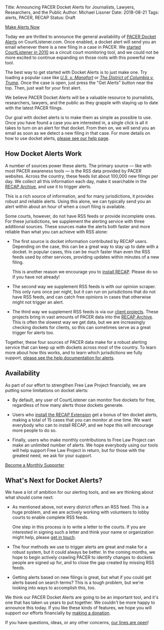 Title: Announcing PACER Docket Alerts for Journalists, Lawyers, Researchers, and the Public
Author: Michael Lissner
Date: 2018-08-21
Tags: alerts, PACER, RECAP
Status: Draft

<a href="https://www.courtlistener.com/help/alerts/#recap-alerts"
   target="_blank"
   class="btn btn-primary btn-lg right-image"><i class="fa fa-bell-o"></i>
   Make Alerts Now
</a>

Today we are thrilled to announce the general availability of [PACER Docket Alerts][help] on CourtListener.com. Once enabled, a docket alert will send you an email whenever there is a new filing in a case in PACER. We [started CourtListener in 2010][cl] as a circuit court monitoring tool, and we could not be more excited to continue expanding on those roots with this powerful new tool.

<p class="alert bg-warning"><i class="fa fa-lightbulb-o"></i> The best way to get started with Docket Alerts is to just make one. Try loading a popular case like <em><a href="https://www.courtlistener.com/docket/6183591/united-states-v-manafort/?filed_after=&filed_before=&entry_gte=&entry_lte=&order_by=desc">U.S. v. Manafort</a></em> or <em><a href="https://www.courtlistener.com/docket/6072774/the-district-of-columbia-v-trump/?filed_after=&filed_before=&entry_gte=&entry_lte=&order_by=desc">The District of Columbia v. Trump</a></em>. Once the case is open, just press the "Get Alerts" button near the top. Then, just wait for your first alert.
</p>
 
We believe PACER Docket Alerts will be a valuable resource to journalists, researchers, lawyers, and the public as they grapple with staying up to date with the latest PACER filings.

Our goal with docket alerts is to make them as simple as possible to use. Once you have found a case you are interested in, a single click is all it takes to turn on an alert for that docket. From then on, we will send you an email as soon as we detect a new filing in that case. For more details on how to use docket alerts, [please see our help page][help].

[cl]: {filename}/announcing-courtlistener-com.md


## How Docket Alerts Work

A number of sources power these alerts. The primary source — like with most PACER awareness tools — is the RSS data provided by PACER websites. Across the country, these feeds list about 100,000 new filings per day. We collect all this information each day, make it searchable in the [RECAP Archive][archive], and use it to trigger alerts. 

This is a rich source of information, and for many jurisdictions, it provides robust and reliable alerts. Using this alone, we can typically send you an alert within about an hour of when a court filing is available.

Some courts, however, do not have RSS feeds or provide incomplete ones. For these jurisdictions, we supplement the alerting service with three additional sources. These sources make the alerts both faster and more reliable than what you can achieve with RSS alone:
 
 - The first source is docket information contributed by RECAP users. Depending on the case, this can be a great way to stay up to date with a docket. In popular cases, this can be much faster than even the RSS feeds used by other services, providing updates within minutes of a new filing.
 
     This is another reason we encourage you to [install RECAP][recap]. Please do so if you have not already! 
 
 - The second way we supplement RSS feeds is with our opinion scraper. This only runs once per night, but it can run on jurisdictions that do not have RSS feeds, and can catch free opinions in cases that otherwise might not trigger an alert.
 
 - The third way we supplement RSS feeds is via our [client projects][services]. These projects bring in vast amounts of PACER data into the [RECAP Archive][archive]. This is often the slowest way we get data, but we are increasingly checking dockets for clients, so this can sometimes serve as a great trigger for alerts too.

Together, these four sources of PACER data make for a robust alerting service that can keep up with dockets across most of the country. To learn more about how this works, and to learn which jurisdictions we fully support, [please see the help documentation for alerts][help].

[services]: {filename}/pages/data-services.md
[archive]: https://www.courtlistener.com/recap/


## Availability

As part of our effort to strengthen Free Law Project financially, we are putting some limitations on docket alerts:

 - By default, any user of CourtListener can monitor five dockets for free, regardless of how many alerts those dockets generate.

 - Users who [install the RECAP Extension][recap] get a bonus of ten docket alerts, making a total of 15 cases that you can monitor at one time. We want everybody who can to install RECAP, and we hope this will encourage more people to do so. 
 
 - Finally, users who make monthly contributions to Free Law Project can make an unlimited number of alerts. We hope everybody using our tools will help support Free Law Project in return, but for those with the greatest need, we ask for your support.

<a href="https://www.courtlistener.com/donate/?referrer=docket-alerts-announcement"
   target="_blank"
   class="btn btn-lg btn-danger"><i class="fa fa-heart-o"></i> Become a Monthly Supporter</a>
 
## What's Next for Docket Alerts?

We have a lot of ambition for our alerting tools, and we are thinking about what should come next:
 
 - As mentioned above, not every district offers an RSS feed. This is a huge problem, and we are actively working with volunteers to lobby courts to enable complete RSS feeds. 
 
     One step in this process is to write a letter to the courts. If you are interested in signing such a letter and think your name or organization might help, please [get in touch][c].
 
 - The four methods we use to trigger alerts are great and make for a robust system, but it could always be better. In the coming months, we hope to begin actively crawling PACER to identify changes to dockets people are signed up for, and to close the gap created by missing RSS feeds.
 
 - Getting alerts based on new filings is great, but what if you could get alerts based on search terms? This is a tough problem, but we're looking into ways to accomplish this, too.
 
We think our PACER Docket Alerts are going to be an important tool, and it's one that has taken us years to put together. We couldn't be more happy to announce this today. If you like these kinds of features, we hope you will support our efforts financially by [making a donation][donate].

If you have questions, ideas, or any other concerns, [our lines are open][c]!

[donate]: https://www.courtlistener.com/donate/?referrer=docket-alerts-announcement2
[help]: https://www.courtlistener.com/help/alerts/#recap-alerts
[c]: {filename}/pages/contact.md
[recap]: {filename}/pages/recap.md
